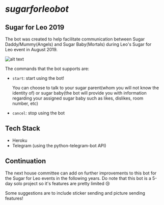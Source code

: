 # _sugarforleobot_

## Sugar for Leo 2019
The bot was created to help facilitate communication between Sugar Daddy/Mummy(Angels) and Sugar Baby(Mortals) during Leo's Sugar for Leo event in August 2019. 

![alt text](https://github.com/haveaqiupill/sugarforleobot/blob/master/Sugar%20for%20Leo.jpg)

The commands that the bot supports are:
- `start`: start using the bot!
   
   You can choose to talk to your sugar parent(whom you will not know the identity of) or sugar baby(the bot will provide you with information regarding your assigned sugar baby such as likes, dislikes, room number, etc)
- `cancel`: stop using the bot

## Tech Stack
- Heroku
- Telegram (using the python-telegram-bot API)

## Continuation
The next house committee can add on further improvements to this bot for the Sugar for Leo events in the following years. Do note that this bot is a 5-day solo project so it's features are pretty limited :cry: 

Some suggestions are to include sticker sending and picture sending features!
